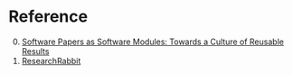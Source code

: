 # Reference

0. [Software Papers as Software Modules: Towards a Culture of Reusable Results](https://github.com/andreas-zeller/papers-as-modules)
0. [ResearchRabbit](https://researchrabbitapp.com/)

